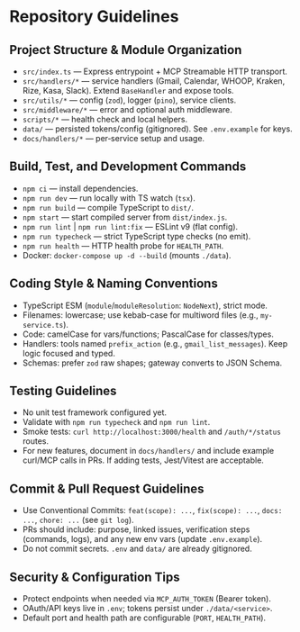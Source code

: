 # Repository Guidelines

## Project Structure & Module Organization
- `src/index.ts` — Express entrypoint + MCP Streamable HTTP transport.
- `src/handlers/*` — service handlers (Gmail, Calendar, WHOOP, Kraken, Rize, Kasa, Slack). Extend `BaseHandler` and expose tools.
- `src/utils/*` — config (`zod`), logger (`pino`), service clients.
- `src/middleware/*` — error and optional auth middleware.
- `scripts/*` — health check and local helpers.
- `data/` — persisted tokens/config (gitignored). See `.env.example` for keys.
- `docs/handlers/*` — per‑service setup and usage.

## Build, Test, and Development Commands
- `npm ci` — install dependencies.
- `npm run dev` — run locally with TS watch (`tsx`).
- `npm run build` — compile TypeScript to `dist/`.
- `npm start` — start compiled server from `dist/index.js`.
- `npm run lint` | `npm run lint:fix` — ESLint v9 (flat config).
- `npm run typecheck` — strict TypeScript type checks (no emit).
- `npm run health` — HTTP health probe for `HEALTH_PATH`.
- Docker: `docker-compose up -d --build` (mounts `./data`).

## Coding Style & Naming Conventions
- TypeScript ESM (`module`/`moduleResolution`: `NodeNext`), strict mode.
- Filenames: lowercase; use kebab-case for multiword files (e.g., `my-service.ts`).
- Code: camelCase for vars/functions; PascalCase for classes/types.
- Handlers: tools named `prefix_action` (e.g., `gmail_list_messages`). Keep logic focused and typed.
- Schemas: prefer `zod` raw shapes; gateway converts to JSON Schema.

## Testing Guidelines
- No unit test framework configured yet.
- Validate with `npm run typecheck` and `npm run lint`.
- Smoke tests: `curl http://localhost:3000/health` and `/auth/*/status` routes.
- For new features, document in `docs/handlers/` and include example curl/MCP calls in PRs. If adding tests, Jest/Vitest are acceptable.

## Commit & Pull Request Guidelines
- Use Conventional Commits: `feat(scope): ...`, `fix(scope): ...`, `docs: ...`, `chore: ...` (see `git log`).
- PRs should include: purpose, linked issues, verification steps (commands, logs), and any new env vars (update `.env.example`).
- Do not commit secrets. `.env` and `data/` are already gitignored.

## Security & Configuration Tips
- Protect endpoints when needed via `MCP_AUTH_TOKEN` (Bearer token).
- OAuth/API keys live in `.env`; tokens persist under `./data/<service>`.
- Default port and health path are configurable (`PORT`, `HEALTH_PATH`).

